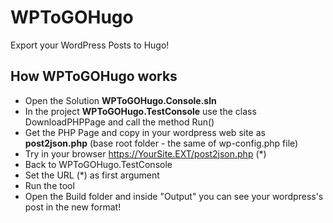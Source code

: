 # WPToGOHugo

Export your WordPress Posts to Hugo!

## How WPToGOHugo works

- Open the Solution **WPToGOHugo.Console.sln**
- In the project **WPToGOHugo.TestConsole** use the class DownloadPHPPage and call the method Run()
- Get the PHP Page and copy in your wordpress web site as **post2json.php** (base root folder - the same of wp-config.php file)
- Try in your browser https://YourSite.EXT/post2json.php (*)
- Back to WPToGOHugo.TestConsole 
- Set the URL (*) as first argument
- Run the tool
- Open the Build folder and inside "Output" you can see your wordpress's post in the new format!


